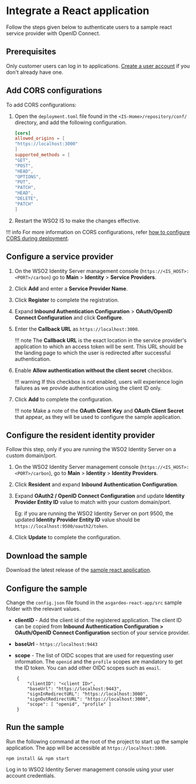 # Integrate a React application
Follow the steps given below to authenticate users to a sample react service provider with OpenID Connect.

## Prerequisites
Only customer users can log in to applications. [Create a user account]({{base_path}}/guides/identity-lifecycles/onboard-overview) if you don't already have one.

## Add CORS configurations

To add CORS configurations:

1. Open the `deployment.toml` file found in the `<IS-Home>/repository/conf/` directory, and add the following configuration.

    ``` toml
    [cors]
    allowed_origins = [
    "https://localhost:3000"
    ]
    supported_methods = [
    "GET",
    "POST",
    "HEAD",
    "OPTIONS",
    "PUT",
    "PATCH",
    "HEAD",
    "DELETE",
    "PATCH"
    ]
    ```

2. Restart the WSO2 IS to make the changes effective.

!!! info
    For more information on CORS configurations, refer [how to configure CORS during deployment]({{base_path}}/deploy/configure-cors/#configuring-cors-during-deployment).

## Configure a service provider

1. On the WSO2 Identity Server management console (`https://<IS_HOST>:<PORT>/carbon`) go to **Main** > **Identity** > **Service Providers**.
2. Click **Add** and enter a **Service Provider Name**.
3. Click **Register** to complete the registration.
4. Expand **Inbound Authentication Configuration** > **OAuth/OpenID Connect Configuration** and click **Configure**.
5. Enter the **Callback URL** as `https://localhost:3000`.

    !!! note
        The **Callback URL** is the exact location in the service provider's application to which an access token will be sent. This URL should be the landing page to which the user is redirected after successful authentication.

6. Enable **Allow authentication without the client secret** checkbox.

    !!! warning
        If this checkbox is not enabled, users will experience login failures as we provide authentication using the client ID only.

7. Click **Add** to complete the configuration. 

    !!! note
        Make a note of the **OAuth Client Key** and **OAuth Client Secret** that appear, as they will be used to configure the sample application.

## Configure the resident identity provider

Follow this step, only if you are running the WSO2 Identity Server on a custom domain/port.

1. On the WSO2 Identity Server management console (`https://<IS_HOST>:<PORT>/carbon`), go to **Main** > **Identity** > **Identity Providers**.
2. Click **Resident** and expand **Inbound Authentication Configuration**.
3. Expand **OAuth2 / OpenID Connect Configuration** and update **Identity Provider Entity ID** value to match with your custom domain/port.

    Eg: if you are running the WSO2 Identity Server on port 9500, the updated **Identity Provider Entity ID** value should be `https://localhost:9500/oauth2/token`.

4. Click **Update** to complete the configuration.

## Download the sample
Download the latest release of the [sample react application](https://github.com/asgardeo/asgardeo-auth-react-sdk/releases/download/v5.2.3/asgardeo-react-app.zip).

## Configure the sample
Change the `config.json` file found in the `asgardeo-react-app/src` sample folder with the relevant values.

- **clientID** - Add the client id of the registered application. The client ID can be copied from **Inbound Authentication Configuration > OAuth/OpenID Connect Configuration** section of your service provider.

- **baseUrl** - `https://localhost:9443`

- **scope** - The list of OIDC scopes that are used for requesting user information. The ``openid`` and the ``profile`` scopes are mandatory to get the ID token. You can add other OIDC scopes such as ``email``.

``` 
    {
        "clientID": "<client ID>",
        "baseUrl": "https://localhost:9443",
        "signInRedirectURL": "https://localhost:3000",
        "signOutRedirectURL": "https://localhost:3000",
        "scope": [ "openid", "profile" ]
    }
``` 

## Run the sample

Run the following command at the root of the project to start up the sample application. The app will be accessible at `https://localhost:3000`.

```
npm install && npm start
```

Log in to WSO2 Identity Server management console using your user account credentials.